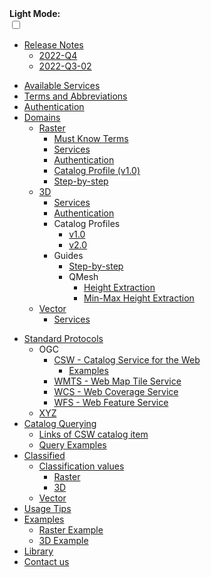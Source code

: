<!-- docs/_sidebar.md -->

<div class="dark-mode-wrapper">
  <b>Light Mode:</b>
  <div class="onoffswitch" >
      <input type="checkbox" name="onoffswitch" class="onoffswitch-checkbox" id="myonoffswitch" tabindex="0" >
      <label class="onoffswitch-label" for="myonoffswitch">
          <span onclick="toggle()" class="onoffswitch-inner"></span>
          <span onclick="toggle()" class="onoffswitch-switch"></span>
      </label>
  </div>
</div>


- [Release Notes](/release-notes/2022-Q4.md)
  * [2022-Q4](/release-notes/2022-Q4.md)
  * [2022-Q3-02](/release-notes/2022-Q3-02.md)
* [Available Services](/services/README.md)
* [Terms and Abbreviations](/terms/terms.md)
* [Authentication](/auth/auth.md)
* [Domains](/getting-started/README.md)
  * [Raster](/getting-started/raster/raster_overview.md)
    * [Must Know Terms](/getting-started/raster/raster_must_know_terms.md)
    * [Services](/getting-started/raster/raster_services.md)
    * [Authentication](/getting-started/raster/auth/raster_authentication.md)
    * [Catalog Profile (v1.0)](/catalog-information/v1_0/raster_profile.md)
    * [Step-by-step](/getting-started/raster/raster_step-by-step.md)
  * [3D](/getting-started/3D/3D_overview.md)
    * [Services](/getting-started/3D/3D_services.md)
    * [Authentication](/getting-started/3D/auth/3D_authentication.md)
    * Catalog Profiles
      * [v1.0](/catalog-information/v1_0/3D_profile.md)
      * [v2.0](/catalog-information/v2_0/3D_profile.md)
    * Guides
      * [Step-by-step](/getting-started/3D/guides/3D_step-by-step.md)
      * QMesh
        * [Height Extraction](/getting-started/3D/guides/3D_terrain_height_extraction.md)
        * [Min-Max Height Extraction](/getting-started/3D/guides/3D_terrain_min_max_height_extraction.md)
  * [Vector](/getting-started/vector/vector_overview.md)
    * [Services](/getting-started/vector/vector_services.md)
- [Standard Protocols](/ogc-protocols/README.md)
  - OGC
    * [CSW - Catalog Service for the Web](/ogc-protocols/ogc-csw.md)
      * [Examples](/ogc-protocols/ogc-csw-examples.md)
    * [WMTS - Web Map Tile Service](/ogc-protocols/ogc-wmts.md)
    * [WCS - Web Coverage Service](/ogc-protocols/ogc-wcs.md)
    * [WFS - Web Feature Service](/ogc-protocols/ogc-wfs.md)
  - [XYZ](/library/xyz-protocol.md)
- [Catalog Querying](/catalog-information/README.md)
  * [Links of CSW catalog item](/catalog-information/csw_links.md)
  * [Query Examples](/catalog-information/query-examples.md)
- [Classified](/classified/README.md)
  * [Classification values](/classified/raster/classification_table.md)
    * [Raster](/classified/raster/classification_table.md)
    * [3D](/classified/3D/classification_table.md)
  * [Vector](/classified/vector/classified_docs.md)
- [Usage Tips](/usage-tips/README.md)
- [Examples](/examples/README.md)
  * [Raster Example](.//assets/examples/raster/index.html)
  * [3D Example](.//assets/examples/3D/index.html)
- [Library](/library/README.md)
- [Contact us](/classified/contact_us.md)
